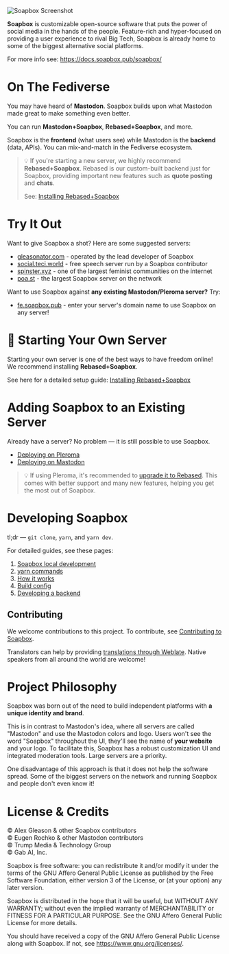 ![Soapbox Screenshot](soapbox-screenshot.png)

**Soapbox** is customizable open-source software that puts the power of social media in the hands of the people. Feature-rich and hyper-focused on providing a user experience to rival Big Tech, Soapbox is already home to some of the biggest alternative social platforms.

For more info see: https://docs.soapbox.pub/soapbox/

# On The Fediverse

You may have heard of **Mastodon**. Soapbox builds upon what Mastodon made great to make something even better.

You can run **Mastodon+Soapbox**, **Rebased+Soapbox**, and more.

Soapbox is the **frontend** (what users see) while Mastodon is the **backend** (data, APIs). You can mix-and-match in the Fediverse ecosystem.

> 💡 If you're starting a new server, we highly recommend **Rebased+Soapbox**. Rebased is our custom-built backend just for Soapbox, providing important new features such as **quote posting** and **chats**.
>
> See: [Installing Rebased+Soapbox](https://soapbox.pub/install/)

# Try It Out

Want to give Soapbox a shot? Here are some suggested servers:

- [gleasonator.com](https://gleasonator.com/) - operated by the lead developer of Soapbox
- [social.teci.world](https://social.teci.world/) - free speech server run by a Soapbox contributor
- [spinster.xyz](https://spinster.xyz/) - one of the largest feminist communities on the internet
- [poa.st](https://poa.st/) - the largest Soapbox server on the network

Want to use Soapbox against **any existing Mastodon/Pleroma server?** Try:

- [fe.soapbox.pub](https://fe.soapbox.pub) - enter your server's domain name to use Soapbox on any server!

# 🚀 Starting Your Own Server

Starting your own server is one of the best ways to have freedom online! We recommend installing **Rebased+Soapbox**.

See here for a detailed setup guide: [Installing Rebased+Soapbox](https://soapbox.pub/install/)

# Adding Soapbox to an Existing Server

Already have a server? No problem — it is still possible to use Soapbox.

- [Deploying on Pleroma](https://docs.soapbox.pub/soapbox/install/pleroma/#install-soapbox)
- [Deploying on Mastodon](https://docs.soapbox.pub/soapbox/install/mastodon/)

> 💡 If using Pleroma, it's recommended to [upgrade it to Rebased](https://gitlab.com/-/snippets/2411739). This comes with better support and many new features, helping you get the most out of Soapbox.

# Developing Soapbox

tl;dr — `git clone`, `yarn`, and `yarn dev`.

For detailed guides, see these pages:

1. [Soapbox local development](https://docs.soapbox.pub/soapbox/development/local/)
2. [yarn commands](https://docs.soapbox.pub/soapbox/development/yarn-commands/)
3. [How it works](https://docs.soapbox.pub/soapbox/development/how-it-works/)
4. [Build config](https://docs.soapbox.pub/soapbox/development/build-config/)
5. [Developing a backend](https://docs.soapbox.pub/soapbox/development/backend/)

## Contributing

We welcome contributions to this project.
To contribute, see [Contributing to Soapbox](https://docs.soapbox.pub/soapbox/contributing/).

Translators can help by providing [translations through Weblate](https://hosted.weblate.org/projects/soapbox-pub/soapbox/).
Native speakers from all around the world are welcome!

# Project Philosophy

Soapbox was born out of the need to build independent platforms with **a unique identity and brand**.

This is in contrast to Mastodon's idea, where all servers are called "Mastodon" and use the Mastodon colors and logo. Users won't see the word "Soapbox" throughout the UI, they'll see the name of **your website** and your logo. To facilitate this, Soapbox has a robust customization UI and integrated moderation tools. Large servers are a priority.

One disadvantage of this approach is that it does not help the software spread. Some of the biggest servers on the network and running Soapbox and people don't even know it!

# License & Credits

© Alex Gleason & other Soapbox contributors  
© Eugen Rochko & other Mastodon contributors  
© Trump Media & Technology Group  
© Gab AI, Inc.

Soapbox is free software: you can redistribute it and/or modify
it under the terms of the GNU Affero General Public License as published by
the Free Software Foundation, either version 3 of the License, or
(at your option) any later version.

Soapbox is distributed in the hope that it will be useful,
but WITHOUT ANY WARRANTY; without even the implied warranty of
MERCHANTABILITY or FITNESS FOR A PARTICULAR PURPOSE. See the
GNU Affero General Public License for more details.

You should have received a copy of the GNU Affero General Public License
along with Soapbox. If not, see <https://www.gnu.org/licenses/>.
